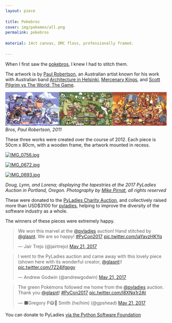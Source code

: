 ```yaml
---
layout: piece

title: Pokebros
cover: img/pokemon/all.png
permalink: pokebros

material: 14ct canvas, DMC floss, professionally framed. 

---
```


When I first saw the [pokebros](http://paulrobertson.mechafetus.com/allbros02.gif), I knew I had to stitch them. 

The artwork is by [Paul Robertson](https://twitter.com/probzz), an Australian artist known for his work with Australian band [Architecture in Helsinki](https://www.youtube.com/watch?v=MXIzyquw-kc), [Mercenary Kings](http://mercenarykings.com/), and [Scott Pilgrim vs The World: The Game](https://www.youtube.com/watch?v=yAY4vNJd7A8). 

![allbros2](img/allbros02.gif)
*Bros, Paul Robertson, 2011*

These three works were created over the course of 2012. Each piece is 50cm x 80cm, with a wooden frame, the artwork mounted in recess. 

<a data-flickr-embed="true"  href="https://www.flickr.com/photos/mikepirnat/34751066432/in/album-72157684291069175/" title="IMG_0756.jpg"><img src="https://c1.staticflickr.com/5/4228/34751066432_4d489521ec_n.jpg" width="320" height="213" alt="IMG_0756.jpg"></a><script async src="//embedr.flickr.com/assets/client-code.js" charset="utf-8"></script>

<a data-flickr-embed="true"  href="https://www.flickr.com/photos/mikepirnat/34782968461/in/album-72157684291069175/" title="IMG_0672.jpg"><img src="https://c1.staticflickr.com/5/4228/34782968461_f4948ee70e_n.jpg" width="320" height="213" alt="IMG_0672.jpg"></a><script async src="//embedr.flickr.com/assets/client-code.js" charset="utf-8"></script>

<a data-flickr-embed="true"  href="https://www.flickr.com/photos/mikepirnat/34103766463/in/album-72157684291069175/" title="IMG_0693.jpg"><img src="https://c1.staticflickr.com/5/4269/34103766463_ebbe273077_n.jpg" width="320" height="213" alt="IMG_0693.jpg"></a><script async src="//embedr.flickr.com/assets/client-code.js" charset="utf-8"></script>

*Doug, Lynn, and Lorena; displaying the tapestries at the 2017 PyLadies Auction in Portland, Oregon. Photography by [Mike Pirnat](https://www.flickr.com/photos/mikepirnat/), all rights reserved*


These were donated to the [PyLadies Charity Auction](https://us.pycon.org/2017/events/auction/), and collectively raised more than USD$3100 for [pyladies](http://www.pyladies.com/), helping to improve the diversity of the software industry as a whole. 

The winners of these pieces were extremely happy. 

<blockquote class="twitter-tweet" data-theme="light"><p lang="en" dir="ltr">We won this marvel at the <a href="https://twitter.com/pyladies?ref_src=twsrc%5Etfw">@pyladies</a> auction! Hand stitched by <a href="https://twitter.com/glasnt?ref_src=twsrc%5Etfw">@glasnt</a>. We are so happy! <a href="https://twitter.com/hashtag/PyCon2017?src=hash&amp;ref_src=twsrc%5Etfw">#PyCon2017</a> <a href="https://t.co/jaYavzHKYq">pic.twitter.com/jaYavzHKYq</a></p>&mdash; Jair Trejo (@jairtrejo) <a href="https://twitter.com/jairtrejo/status/866164545303203842?ref_src=twsrc%5Etfw">May 21, 2017</a></blockquote> <script async src="https://platform.twitter.com/widgets.js" charset="utf-8"></script>

<blockquote class="twitter-tweet"><p lang="en" dir="ltr">I went to the PyLadies auction and came away with this lovely piece (shown here with its wonderful creator, <a href="https://twitter.com/glasnt?ref_src=twsrc%5Etfw">@glasnt</a>)! <a href="https://t.co/7Z24ifgpgv">pic.twitter.com/7Z24ifgpgv</a></p>&mdash; Andrew Godwin (@andrewgodwin) <a href="https://twitter.com/andrewgodwin/status/866178117689159681?ref_src=twsrc%5Etfw">May 21, 2017</a></blockquote> <script async src="https://platform.twitter.com/widgets.js" charset="utf-8"></script>

<blockquote class="twitter-tweet"><p lang="en" dir="ltr">The green Pokémons followed me home from the <a href="https://twitter.com/pyladies?ref_src=twsrc%5Etfw">@pyladies</a> auction. Thank you <a href="https://twitter.com/glasnt?ref_src=twsrc%5Etfw">@glasnt</a>! <a href="https://twitter.com/hashtag/PyCon2017?src=hash&amp;ref_src=twsrc%5Etfw">#PyCon2017</a> <a href="https://t.co/I8XNq1r2At">pic.twitter.com/I8XNq1r2At</a></p>&mdash; ⬛Gregory P😷🧼 Smith (he/him) (@gpshead) <a href="https://twitter.com/gpshead/status/866331088922091520?ref_src=twsrc%5Etfw">May 21, 2017</a></blockquote> <script async src="https://platform.twitter.com/widgets.js" charset="utf-8"></script>



You can donate to PyLadies [via the Python Software Foundation](https://psfmember.org/civicrm/contribute/transact?reset=1&id=6)
